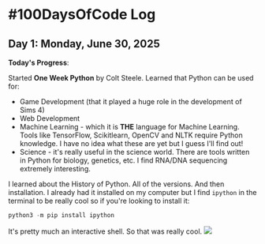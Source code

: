 # #100DaysOfCode Log

## Day 1: Monday, June 30, 2025

**Today's Progress**:

Started **One Week Python** by Colt Steele. Learned that Python can be used for:

- Game Development (that it played a huge role in the development of Sims 4)
- Web Development
- Machine Learning - which it is **THE** language for Machine Learning. Tools like TensorFlow, Scikitlearn, OpenCV and NLTK require Python knowledge. I have no idea what these are yet but I guess I'll find out!
- Science - it's really useful in the science world. There are tools written in Python for biology, genetics, etc. I find RNA/DNA sequencing extremely interesting.

I learned about the History of Python. All of the versions. And then installation. I already had it installed on my computer but I find `ipython` in the terminal to be really cool so if you're looking to install it:

```python
python3 -m pip install ipython
```

It's pretty much an interactive shell. So that was really cool.
![](https://i.imgur.com/S5JzW89.png)
